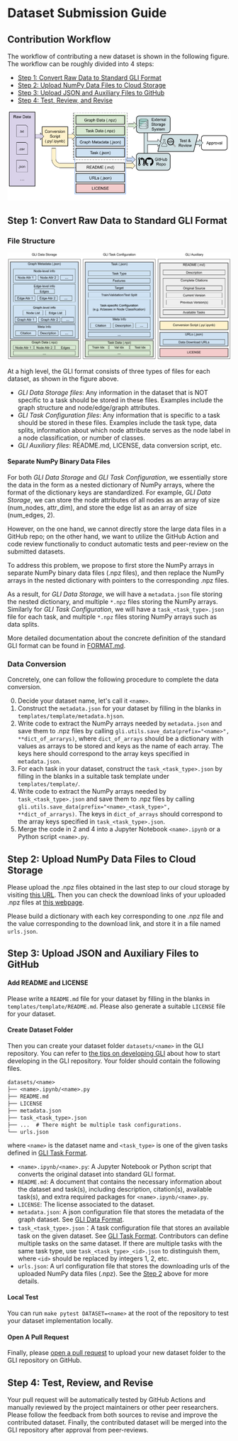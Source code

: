 # Dataset Submission Guide

## Contribution Workflow

The workflow of contributing a new dataset is shown in the following figure. The workflow can be roughly divided into 4 steps:

- [Step 1: Convert Raw Data to Standard GLI Format](#step-1-convert-raw-data-to-standard-gli-format)
- [Step 2: Upload NumPy Data Files to Cloud Storage](#step-2-upload-numpy-data-files-to-cloud-storage)
- [Step 3: Upload JSON and Auxiliary Files to GitHub](#step-3-upload-json-and-auxiliary-files-to-github)
- [Step 4: Test, Review, and Revise](#step-4-test-review-and-revise)

![Contribution-Workflow](./img/GLI-Contribution-Workflow.png)

## Step 1: Convert Raw Data to Standard GLI Format


### File Structure

![File-Structure](./img/GLI-File-Structure.png)

At a high level, the GLI format consists of three types of files for each dataset, as shown in the figure above. 

- *GLI Data Storage files*: Any information in the dataset that is NOT specific to a task should be stored in these files. Examples include the graph structure and node/edge/graph attributes.
- *GLI Task Configuration files*: Any information that is specific to a task should be stored in these files. Examples include the task type, data splits, information about which node attribute serves as the node label in a node classification, or number of classes.
- *GLI Auxiliary files*: README.md, LICENSE, data conversion script, etc.


#### Separate NumPy Binary Data Files

For both *GLI Data Storage* and *GLI Task Configuration*, we essentially store the data in the form as a nested dictionary of NumPy arrays, where the format of the dictionary keys are standardized. For example, *GLI Data Storage*, we can store the node attributes of all nodes as an array of size (num_nodes, attr_dim), and store the edge list as an array of size (num_edges, 2). 

However, on the one hand, we cannot directly store the large data files in a GitHub repo; on the other hand, we want to utilize the GitHub Action and code review functionaliy to conduct automatic tests and peer-review on the submitted datasets. 

To address this problem, we propose to first store the NumPy arrays in separate NumPy binary data files (.npz files), and then replace the NumPy arrays in the nested dictionary with pointers to the corresponding .npz files.

As a result, for *GLI Data Storage*, we will have a `metadata.json` file storing the nested dictionary, and multiple `*.npz` files storing the NumPy arrays. Similarly for *GLI Task Configuration*, we will have a `task_<task_type>.json` file for each task, and multiple `*.npz` files storing NumPy arrays such as data splits.

More detailed documentation about the concrete definition of the standard GLI format can be found in [FORMAT.md](./FORMAT.md).

### Data Conversion

Concretely, one can follow the following procedure to complete the data conversion.

0. Decide your dataset name, let's call it `<name>`.
1. Construct the `metadata.json` for your dataset by filling in the blanks in `templates/template/metadata.hjson`.
2. Write code to extract the NumPy arrays needed by `metadata.json` and save them to .npz files by calling `gli.utils.save_data(prefix="<name>", **dict_of_arrarys)`, where `dict_of_arrays` should be a dictionary with values as arrays to be stored and keys as the name of each array. The keys here should correspond to the array keys specified in `metadata.json`.
3. For each task in your dataset, construct the `task_<task_type>.json` by filling in the blanks in a suitable task template under `templates/template/`.
4. Write code to extract the NumPy arrays needed by `task_<task_type>.json` and save them to .npz files by calling `gli.utils.save_data(prefix="<name>_<task_type>", **dict_of_arrarys)`. The keys in `dict_of_arrays` should correspond to the array keys specified in `task_<task_type>.json`.
5. Merge the code in 2 and 4 into a Jupyter Notebook `<name>.ipynb` or a Python script `<name>.py`.



## Step 2: Upload NumPy Data Files to Cloud Storage

Please upload the .npz files obtained in the last step to our cloud storage by visiting [this URL](tinyurl.com/glifileupload). Then you can check the download links of your uploaded .npz files at [this webpage](tinyurl.com/glifilelink). 

Please build a dictionary with each key corresponding to one .npz file and the value corresponding to the download link, and store it in a file named `urls.json`.


## Step 3: Upload JSON and Auxiliary Files to GitHub

#### Add README and LICENSE

Please write a `README.md` file for your dataset by filling in the blanks in `templates/template/README.md`. Please also generate a suitable `LICENSE` file for your dataset.

#### Create Dataset Folder

Then you can create your dataset folder `datasets/<name>` in the GLI repository. You can refer to [the tips on developing GLI](./CONTRIBUTING.md#tips-on-developing-gli) about how to start developing in the GLI repository. Your folder should contain the following files.


```
datasets/<name>
├── <name>.ipynb/<name>.py
├── README.md
├── LICENSE
├── metadata.json
├── task_<task_type>.json
├── ...  # There might be multiple task configurations.
└── urls.json
```

where `<name>` is the dataset name and `<task_type>` is one of the given tasks defined in [GLI Task Format](./FORMAT.md#gli-task-format).

- `<name>.ipynb/<name>.py`: A Jupyter Notebook or Python script that converts the original dataset into standard GLI format.
- `README.md`: A document that contains the necessary information about the dataset and task(s), including description, citation(s), available task(s), and extra required packages for `<name>.ipynb/<name>.py`.
- `LICENSE`: The license associated to the dataset.
- `metadata.json`: A json configuration file that stores the metadata of the graph dataset. See [GLI Data Format](./FORMAT.md#gli-data-format).
- `task_<task_type>.json`：A task configuration file that stores an available task on the given dataset. See [GLI Task Format](./FORMAT.md#gli-task-format). Contributors can define multiple tasks on the same dataset. If there are multiple tasks with the same task type, use `task_<task_type>_<id>.json` to distinguish them, where `<id>` should be replaced by integers 1, 2, etc.
- `urls.json`: A url configuration file that stores the downloading urls of the uploaded NumPy data files (.npz). See the [Step 2](#step-2-upload-numpy-data-files-to-cloud-storage) above for more details.


#### Local Test

You can run `make pytest DATASET=<name>` at the root of the repository to test your dataset implementation locally.

#### Open A Pull Request

Finally, please [open a pull request](https://github.com/Graph-Learning-Benchmarks/gli/pulls?q=is%3Apr+is%3Aopen) to upload your new dataset folder to the GLI repository on GitHub.

## Step 4: Test, Review, and Revise

Your pull request will be automatically tested by GitHub Actions and manually reviewed by the project maintainers or other peer researchers. Please follow the feedback from both sources to revise and improve the contributed dataset. Finally, the contributed dataset will be merged into the GLI repository after approval from peer-reviews.


